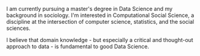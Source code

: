 I am currently pursuing a master's degree in Data Science and my background in sociology. I'm interested in Computational Social Science, a discipline at the intersection of computer science, statistics, and the social sciences.

I believe that domain knowledge - but especially a critical and thought-out approach to data - is fundamental to good Data Science.
